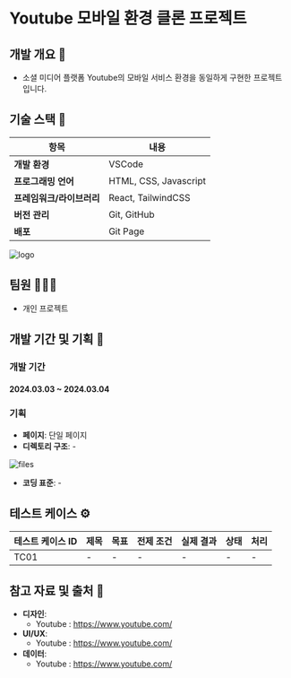 # Youtube 모바일 환경 클론 프로젝트

## 개발 개요 📜
- 소셜 미디어 플랫폼 Youtube의 모바일 서비스 환경을 동일하게 구현한 프로젝트 입니다.

## 기술 스택 🔧
| 항목             | 내용                                         |
|------------------|--------------------------------------------|
| **개발 환경**    | VSCode                                      |
| **프로그래밍 언어** | HTML, CSS, Javascript                |
| **프레임워크/라이브러리** | React, TailwindCSS |
| **버전 관리**    | Git, GitHub                                  |
| **배포** | Git Page                           |

![logo]()


## 팀원 🧑‍🤝‍🧑
- 개인 프로젝트

## 개발 기간 및 기획 📝

### 개발 기간 
#### 2024.03.03 ~ 2024.03.04

### 기획
- **페이지**: 단일 페이지
- **디렉토리 구조**: -
  
![files]()

- **코딩 표준**: -

## 테스트 케이스 ⚙️
| 테스트 케이스 ID  | 제목                         | 목표                                                   | 전제 조건                                    | 실제 결과                                                  | 상태         | 처리                                      |
|------------------|------------------------------|---------------------------------------------------------|---------------------------------------------|------------------------------------------------------------|--------------|-------------------------------------------|
| TC01           | -       | - | -  | -     | -      | -                                     |





## 참고 자료 및 출처 📡
- **디자인**: 
  - Youtube : https://www.youtube.com/
- **UI/UX**: 
  - Youtube : https://www.youtube.com/
- **데이터**:
  - Youtube : https://www.youtube.com/
